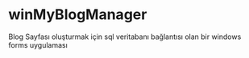 # winMyBlogManager
Blog Sayfası oluşturmak için sql veritabanı bağlantısı olan bir windows forms uygulaması
